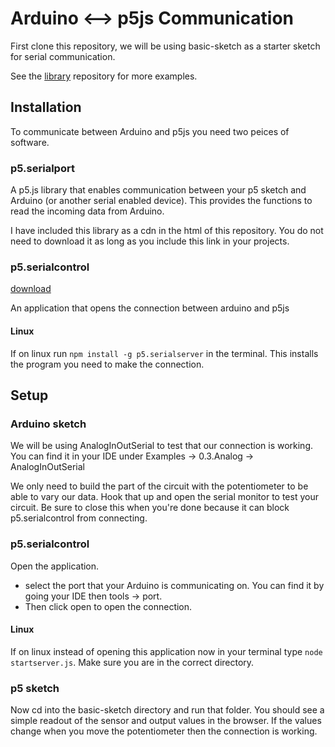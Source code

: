 # Arduino <--> p5js Communication

First clone this repository, we will be using basic-sketch as a starter sketch for serial communication.

See the [library](https://github.com/vanevery/p5.serialport) repository for more examples.

## Installation

To communicate between Arduino and p5js you need two peices of software.

### p5.serialport

A p5.js library that enables communication between your p5 sketch and Arduino (or another serial enabled device). This provides the functions to read the incoming data from Arduino.

I have included this library as a cdn in the html of this repository. You do not need to download it as long as you include this link in your projects.

### p5.serialcontrol

[download](https://github.com/vanevery/p5.serialcontrol/releases/download/0.0.6/p5.serialcontrol-darwin-x64.zip)

An application that opens the connection between arduino and p5js

#### Linux

If on linux run `npm install -g p5.serialserver` in the terminal. This installs the program you need to make the connection.

## Setup

### Arduino sketch

We will be using AnalogInOutSerial to test that our connection is working. You can find it in your IDE under Examples -> 0.3.Analog -> AnalogInOutSerial

We only need to build the part of the circuit with the potentiometer to be able to vary our data. Hook that up and open the serial monitor to test your circuit. Be sure to close this when you're done because it can block p5.serialcontrol from connecting.

### p5.serialcontrol

Open the application.

* select the port that your Arduino is communicating on. You can find it by going your IDE then tools -> port.
* Then click open to open the connection.

#### Linux

If on linux instead of opening this application now in your terminal type `node startserver.js`. Make sure you are in the correct directory.

### p5 sketch

Now cd into the basic-sketch directory and run that folder. You should see a simple readout of the sensor and output values in the browser. If the values change when you move the potentiometer then the connection is working.
